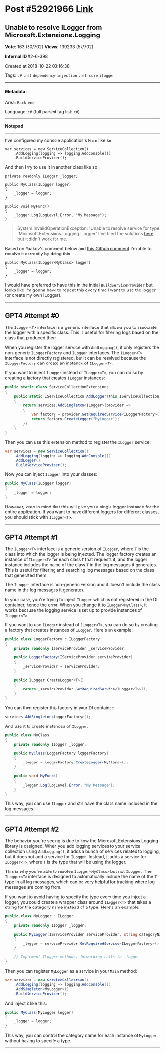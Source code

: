 
# Post \#52921966 [Link](https://stackoverflow.com/questions/52921966/)

## Unable to resolve ILogger from Microsoft.Extensions.Logging

**Vote**: 163 (30/702) **Views**: 139233 (57/702) 

**Internal ID** \#2-6-398

Created at 2018-10-22 03:16:38

Tags: `c#` `.net` `dependency-injection` `.net-core` `ilogger`

----------

#### Metadata:

Area: `Back-end`

Language: `c#` (full parsed tag list: `c#`)

----------

**Notepad**


----------

I've configured my console application's `Main` like so
```
var services = new ServiceCollection()
    .AddLogging(logging => logging.AddConsole())
    .BuildServiceProvider();
```

And then I try to use it in another class like so
```
private readonly ILogger _logger;
    
public MyClass(ILogger logger)
{
    _logger = logger;
}

public void MyFunc()
{
    _logger.Log(LogLevel.Error, "My Message");
}
```

> System.InvalidOperationException: 'Unable to resolve service for type
'Microsoft.Extensions.Logging.ILogger'
I've tried the solutions [here](https://stackoverflow.com/a/51329388/2025666) but it didn't work for me.

Based on Yaakov's comment below and [this Github comment](https://github.com/domaindrivendev/Swashbuckle.AspNetCore/issues/92#issuecomment-223991293) I'm able to resolve it correctly by doing this
```
public MyClass(ILogger<MyClass> logger)
{
    _logger = logger;
}
```

I would have preferred to have this in the initial `BuildServiceProvider` but looks like I'm gonna have to repeat this every time I want to use the logger (or create my own ILogger).


----------
        
## GPT4 Attempt \#0

The `ILogger<T>` interface is a generic interface that allows you to associate the logger with a specific class. This is useful for filtering logs based on the class that produced them. 

When you register the logger service with `AddLogging()`, it only registers the non-generic `ILoggerFactory` and `ILogger` interfaces. The `ILogger<T>` interface is not directly registered, but it can be resolved because the `ILoggerFactory` can create an instance of `ILogger<T>`.

If you want to inject `ILogger` instead of `ILogger<T>`, you can do so by creating a factory that creates `ILogger` instances:

```csharp
public static class ServiceCollectionExtensions
{
    public static IServiceCollection AddLogger(this IServiceCollection services)
    {
        return services.AddSingleton<ILogger>(provider =>
        {
            var factory = provider.GetRequiredService<ILoggerFactory>();
            return factory.CreateLogger("MyLogger");
        });
    }
}
```

Then you can use this extension method to register the `ILogger` service:

```csharp
var services = new ServiceCollection()
    .AddLogging(logging => logging.AddConsole())
    .AddLogger()
    .BuildServiceProvider();
```

Now you can inject `ILogger` into your classes:

```csharp
public MyClass(ILogger logger)
{
    _logger = logger;
}
```

However, keep in mind that this will give you a single logger instance for the entire application. If you want to have different loggers for different classes, you should stick with `ILogger<T>`.

--------

## GPT4 Attempt \#1

The `ILogger<T>` interface is a generic version of `ILogger`, where `T` is the class into which the logger is being injected. The logger factory creates an instance of `ILogger<T>` for each class `T` that requests it, and the logger instance includes the name of the class `T` in the log messages it generates. This is useful for filtering and searching log messages based on the class that generated them.

The `ILogger` interface is non-generic version and it doesn't include the class name in the log messages it generates.

In your case, you're trying to inject `ILogger` which is not registered in the DI container, hence the error. When you change it to `ILogger<MyClass>`, it works because the logging service is set up to provide instances of `ILogger<T>`.

If you want to use `ILogger` instead of `ILogger<T>`, you can do so by creating a factory that creates instances of `ILogger`. Here's an example:

```csharp
public class LoggerFactory : ILoggerFactory
{
    private readonly IServiceProvider _serviceProvider;

    public LoggerFactory(IServiceProvider serviceProvider)
    {
        _serviceProvider = serviceProvider;
    }

    public ILogger CreateLogger<T>()
    {
        return _serviceProvider.GetRequiredService<ILogger<T>>();
    }
}
```

You can then register this factory in your DI container:

```csharp
services.AddSingleton<LoggerFactory>();
```

And use it to create instances of `ILogger`:

```csharp
public class MyClass
{
    private readonly ILogger _logger;

    public MyClass(LoggerFactory loggerFactory)
    {
        _logger = loggerFactory.CreateLogger<MyClass>();
    }

    public void MyFunc()
    {
        _logger.Log(LogLevel.Error, "My Message");
    }
}
```

This way, you can use `ILogger` and still have the class name included in the log messages.

--------

## GPT4 Attempt \#2

The behavior you're seeing is due to how the Microsoft.Extensions.Logging library is designed. When you add logging services to your service collection using `AddLogging()`, it adds a bunch of services related to logging, but it does not add a service for `ILogger`. Instead, it adds a service for `ILogger<T>`, where `T` is the type that will be using the logger.

This is why you're able to resolve `ILogger<MyClass>` but not `ILogger`. The `ILogger<T>` interface is designed to automatically include the name of the `T` type in all log messages, which can be very helpful for tracking where log messages are coming from.

If you want to avoid having to specify the type every time you inject a logger, you could create a wrapper class around `ILogger<T>` that takes a string for the category name instead of a type. Here's an example:

```csharp
public class MyLogger : ILogger
{
    private readonly ILogger _logger;

    public MyLogger(IServiceProvider serviceProvider, string categoryName)
    {
        _logger = serviceProvider.GetRequiredService<ILoggerFactory>().CreateLogger(categoryName);
    }

    // Implement ILogger methods, forwarding calls to _logger
}
```

Then you can register `MyLogger` as a service in your `Main` method:

```csharp
var services = new ServiceCollection()
    .AddLogging(logging => logging.AddConsole())
    .AddSingleton<MyLogger>()
    .BuildServiceProvider();
```

And inject it like this:

```csharp
public MyClass(MyLogger logger)
{
    _logger = logger;
}
```

This way, you can control the category name for each instance of `MyLogger` without having to specify a type.

--------
